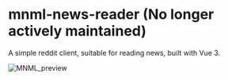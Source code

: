 # mnml-news-reader (No longer actively maintained)

A simple reddit client, suitable for reading news, built with Vue 3.

![MNML_preview](https://user-images.githubusercontent.com/34638773/103138154-ed662100-46cf-11eb-9071-a93ec20bdebb.png)
